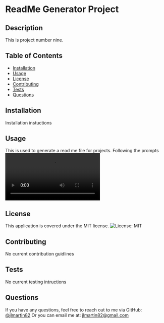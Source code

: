 # ReadMe Generator Project 

## Description

This is project number nine.

## Table of Contents

- [Installation](#installation)
- [Usage](#usage)
- [License](#license)
- [Contributing](#contributing)
- [Tests](#tests)
- [Questions](#questions)

## Installation

Installation instuctions 

## Usage

This is used to generate a read me file for projects. Following the prompts
![Demo](Node2023-06-21%20at%201.08.59%20PM.mov)

## License

This application is covered under the MIT license. ![License: MIT](MIT)

## Contributing

No current contribution guidlines

## Tests

No current testing intructions

## Questions

If you have any questions, feel free to reach out to me via GitHub: [@jlmartin82](https://github.com/jlmartin82)
Or you can email me at: jlmartin82@gmail.com
